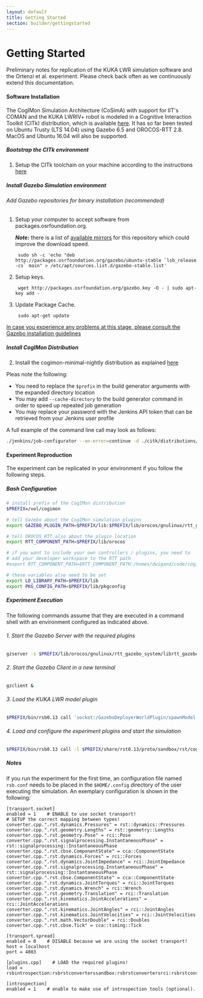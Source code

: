 ```yaml
---
layout: default
title: Getting Started
section: builder/gettingstarted
---
```


<div class="page-header">
  <h1>Getting Started</h1>
<!--   To get a feel for how the CogiMon modeling toolchain shall work and how you can use it to design control architecture for hybrid force and motion controllers, check out this intro video: -->
</div>

Preliminary notes for replication of the KUKA LWR simulation software and the Ortenzi et al. experiment. Please check back often as we continuously extend this documentation.

#### Software Installation

The CogIMon Simulation Architecture (CoSimA) with support for IIT's COMAN and the KUKA LWRIV+ robot is modeled in a Cognitive Interaction Toolkit (CITk) distribution, which is available [here](https://toolkit.cit-ec.uni-bielefeld.de/systems/versions/cogimon-minimal-simulation-distribution-nightly). It has so far been tested on Ubuntu Trusty (LTS 14.04) using Gazebo 6.5 and OROCOS-RTT 2.8. MacOS and Ubuntu 16.04 will also be supported.

##### Bootstrap the CITk environment

1. Setup the CITk toolchain on your machine according to the instructions [here](https://toolkit.cit-ec.uni-bielefeld.de/tutorials/bootstrapping)

##### Install Gazebo Simulation environment  

###### Add Gazebo repositories for binary installation (recommended)

1. Setup your computer to accept software from packages.osrfoundation.org.

    ***Note:*** there is a list of [available mirrors](https://bitbucket.org/osrf/gazebo/wiki/gazebo_mirrors) for this repository which could improve the download speed.

        sudo sh -c 'echo "deb http://packages.osrfoundation.org/gazebo/ubuntu-stable `lsb_release -cs` main" > /etc/apt/sources.list.d/gazebo-stable.list'

1. Setup keys.

        wget http://packages.osrfoundation.org/gazebo.key -O - | sudo apt-key add -

1. Update Package Cache.

        sudo apt-get update

[In case you experience any problems at this stage, please consult the Gazebo installation  guidelines](http://gazebosim.org/tutorials?tut=install_ubuntu&cat=install)

##### Install CogIMon Distribution

2. Install the cogimon-minimal-nightly distribution as explained [here](https://toolkit.cit-ec.uni-bielefeld.de/systems/versions/cogimon-minimal-simulation-distribution-nightly)

Pleas note the following:

* You need to replace the ```$prefix``` in the build generator arguments with the expanded directory location
* You may add ```--cache-directory``` to the build generator command in order to speed up repeated job generation
* You may replace your password with the Jenkins API token that can be retrieved from your Jenkins user profile

A full example of the command line call may look as follows:

```bash
./jenkins/job-configurator --on-error=continue -d ./citk/distributions/cogimon-minimal-nightly.distribution -t './citk/templates/toolkit/*.template' -u ndehio -a 8c4ccaed525d91b0ea9de6f94bdbdd31 -D toolkit.volume=/vol/coman --delete-other --cache-directory=/home/ndehio/.buildgen
```

#### Experiment Reproduction

The experiment can be replicated in your environment if you follow the following steps.

##### Bash Configuration

```bash
# install prefix of the CogIMon distribution
$PREFIX=/vol/cogimon

# tell Gazebo about the CogIMon simulation plugins
export GAZEBO_PLUGIN_PATH=$PREFIX/lib:$PREFIX/lib/orocos/gnulinux/rtt_gazebo_system:$PREFIX/lib/orocos/gnulinux/rtt_gazebo_deployer_world_plugin

# tell OROCOS_RTT also about the plugin location
export RTT_COMPONENT_PATH=$PREFIX/lib/orocos

# if you want to include your own controllers / plugins, you need to 
# add your developer workspace to the RTT path
#export RTT_COMPONENT_PATH=$RTT_COMPONENT_PATH:/homes/dwigand/code/cogimon/osf-controller/build/src/orocos

# these variables also need to be set
export LD_LIBRARY_PATH=$PREFIX/lib
export PKG_CONFIG_PATH=$PREFIX/lib/pkgconfig
```

##### Experiment Execution

The following commands assume that they are executed in a command shell with an environment configured as indicated above.

###### 1. Start the Gazebo Server with the required plugins

```bash
gzserver -s $PREFIX/lib/orocos/gnulinux/rtt_gazebo_system/librtt_gazebo_system.so $PREFIX/etc/cogimon-scenarios/scenario-wipe-board/world/scn-wipe-board-vertical.world
```

###### 2. Start the Gazebo Client in a new terminal

```bash
gzclient &
```

###### 3. Load the KUKA LWR model plugin

```bash
$PREFIX/bin/rsb0.13 call 'socket:/GazeboDeployerWorldPlugin/spawnModel("/vol/toolkit/cogimon-minimal-lwr-nightly/etc/lwr-robot-description/lwr-robot.urdf")'
```

###### 4. Load and configure the experiment plugins and start the simulation

```bash
$PREFIX/bin/rsb0.13 call -l $PREFIX/share/rst0.13/proto/sandbox/rst/cogimon/ModelComponentConfig.proto 'socket:/GazeboDeployerWorldPlugin/deployRTTComponentWithModel(pb:.rst.cogimon.ModelComponentConfig:{component_name:"lwr_gazebo" component_type:"LWRGazeboComponent" component_package:"rtt-gazebo-lwr-integration" model_name:"kuka-lwr" script:"/vol/toolkit/cogimon-minimal-lwr-nightly/etc/cogimon-scenarios/scenario-wipe-board/script/scn-wipe-board-short.ops"})'
```

##### Notes

If you run the experiment for the first time, an configuration file named `rsb.conf` needs to be placed in the `$HOME/.config` directory of the user executing the simulation. An exemplary configuration is shown in the following:

```
[transport.socket]
enabled = 1    # ENABLE to use socket transport!
# SETUP the correct mapping between types!
converter.cpp.".rst.dynamics.Pressures" = rst::dynamics::Pressures
converter.cpp.".rst.geometry.Lengths" = rst::geometry::Lengths
converter.cpp.".rst.geometry.Pose" = rci::Pose
converter.cpp.".rst.signalprocessing.InstantaneousPhase" = rst::signalprocessing::InstantaneousPhase
converter.cpp.".rst.cbse.ComponentState" = cca::ComponentState
converter.cpp.".rst.dynamics.Forces" = rci::Forces
converter.cpp.".rst.dynamics.JointImpedance" = rci::JointImpedance
converter.cpp.".rst.signalprocessing.InstantaneousPhase" = rst::signalprocessing::InstantaneousPhase
converter.cpp.".rst.cbse.ComponentState" = cca::ComponentState
converter.cpp.".rst.dynamics.JointTorques" = rci::JointTorques
converter.cpp.".rst.dynamics.Wrench" = rci::Wrench
converter.cpp.".rst.geometry.Translation" = rci::Translation
converter.cpp.".rst.kinematics.JointAccelerations" = rci::JointAccelerations
converter.cpp.".rst.kinematics.JointAngles" = rci::JointAngles
converter.cpp.".rst.kinematics.JointVelocities" = rci::JointVelocities
converter.cpp.".rst.math.VectorDouble" = rci::Doubles
converter.cpp.".rst.cbse.Tick" = cca::timing::Tick
 
[transport.spread]
enabled = 0    # DISABLE because we are using the socket transport!
host = localhost
port = 4803
 
[plugins.cpp]    # LOAD the required plugins!
load = rsbintrospection:rsbrstconverterssandbox:rsbrstconvertersrci:rsbrstconvertersstable
 
[introspection]
enabled = 1    # enable to make use of introspection tools (optional).
```

<!-- TODO:
* Add link and explanation to CITk distribution / experiment -->

<!-- <p>
  <iframe id="player" type="text/html" width="640" height="390"
      src="http://www.youtube.com/embed/AuTo_6id3J8?enablejsapi=1&origin=http://docs.jetstrap.com/"
        frameborder="0"></iframe>

</p>
 -->
